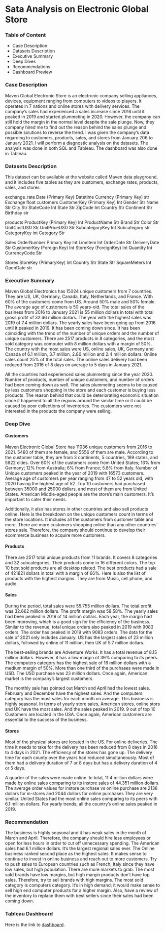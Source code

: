# Sata Analysis on Electronic Global Store

<h3>Table of Content</h3>
<ul>
<li>Case Description</li>
<li>Datasets Description</li>
<li>Executive Summary</li>
<li>Deep Dives</li>
<li>Recommendations</li>
<li>Dashboard Preview</li>
</ul>



<h3>Case Description</h3>
<p>Maven Global Electronic Store is an electronic company selling appliances, devices, equipment ranging from computers to videos to players. It operates in 7 nations and online stores with delivery services. The company’s sales had experienced a sales increase since 2016 until it peaked in 2019 and started plummeting in 2020. However, the company can still hold the margin in the normal level despite the sale plunge. Now, they company hired me to find out the reason behind the sales plunge and possible solutions to reverse the trend. I was given the company’s data regarding to customers, products, sales, and stores from January 206 to January 2021.  I will perform a diagnostic analysis on the datasets. The analysis was done in both SQL and Tableau. The dashboard was also done in Tableau. </p>


<h3>Datasets Description</h3>
<p>This dataset can be available at the website called Maven data playground, and it  includes five tables as they are customers, exchange rates, products, sales, and stores. </p>
exchange_rate
Date (Primary Key)	Datetime
Currency (Primary Key)	str
Exchange	float
customers
CustomerKey
(Primary Key)	Int
Gender	Str
Name	Str
City	Str
StateCode	Int
State	Str
ZipCode	Int
Country	Str
Continent	Str
Birthday	str




products
ProductKey
(Primary Key)	Int
ProductName	Str
Brand	Str
Color	Str
UnitCostUSD	Str
UnitPriceUSD	Str
SubcategoryKey	Int
Subcategory	str
CategoryKey	int
Category	Str





Sales
OrderNumber
Primary Key	Int
LineItem	Int
OrderDate	Str
DeliveryDate	Str
CustomerKey
(Foreign Key)	Int
StoreKey
(ForeignKey)	Int
Quantity	Int
CurrencyCode	Str



Stores
StoreKey
(PrimaryKey)	Int
Country	Str
State	Str
SquareMeters	Int
OpenDate	str











<h3>Executive Summary</h3>
<p>Maven Global Electronics has 15024 unique customers from 7 countries. They are US, UK, Germany, Canada, Italy, Netherlands, and France. With 60% of the customers come from US. Around 50% male and 50% female. The average age of customers is 50 years-old. The total sales of the business from 2016 to January 2021 is 55 million dollars in total with total gross profit of 32.66 million dollars. The year with the highest sales was 2019 of 7.4 million dollars. The yearly sales have been going up from 2016 until it peaked in 2019. It has been coming down since. It has been coinciding with the trend of the number of unique orders and the number of unique customers. There are 2517 products in 8 categories, and the most sold category was computer with 8 million dollars with a margin of 50%. The country with the most sales were US, online sales, UK, Germany and Canada of 6.1 million, 3.7 million, 2.86 million and 2.4 million dollars. Online sales count 25% of the total sales. The online sales delivery had been reduced from 2016 of 8 days on average to 5 days in January 2021. </p>
<p> All the countries had experienced sales plummeting since the year 2020. Number of products, number of unique customers, and number of orders had been coming down as well.  The sales plummeting seems to be caused by less customers shopping in the store and each customer is buying less products. The reason behind that could be deteriorating economic situation since it happened to all the regions around the similar time or it could be caused by poor collections of inventories. The customers were not interested in the products the company were selling. </p>

<h3>Deep Dive</h3>
<h4>Customers</h4>
<p>Maven Electronic Global Store has 11036 unique customers from 2016 to 2021. 5480 of them are female, and 5556 of them are male. According to the customer table, they are from 3 continents, 5 countries, 199 states, and 5622 cities. Over 60% of the customers come from United States; 13% from Germany; 12% from Australia; 6% from France; 5.8% from Italy. Number of Unique customers peaked in the year of 2019 with 16573 customers. Average age of customers per year ranging from 47 to 52 years old, with 2020 having the highest age of 52. Top 10 customers had purchased between 35000 and 25000 dollars, and most of them are from United States.  American Middle-aged people are the store’s main customers. It’s important to cater their needs. </p>

 
 
 
 
 
<p>Additionally, it also has stores in other countries and also sell products online. Here is the breakdown on the unique customers count in terms of the store locations. It includes all the customers from customer table and more.   There are more customers shopping online than any other countries’ stores sale. Therefore, the company should continue to develop their ecommerce business to acquire more customers. </p>

 




<h4>Products</h4>
<p>There are 2517 total unique products from 11 brands. It covers 8 categories and 32 subcategories. Their products come in 16 different colors. The top 10 best sold products are all desktop related. The best products had a sale of 421821 dollars in total with a margin of 66%. Here is also the list of products with the highest margins. They are from Music, cell phone, and audio. </p>
 
     
 

 
<h4>Sales</h4>
<p>During the period, total sales were 55.755 million dollars. The total profit was 32.662 million dollars. The profit margin was 58.58%. The yearly sales had been peaked in 2019 of 14 million dollars. Each year, the margin had been improving, which is a good sign for the efficiency of the business. Similar to the revenue, total unique orders also peaked in 2019 with 9083 orders. The order has peaked in 2019 with 9083 orders. The data for the sale of 2021 only includes January. US has the largest sales of 23 million dollars, followed by online of 11 million, then UK of 5.7 million dollars.</p>
 
 
 

 


<p>The best-selling brands are Adventure Works. It has a total revenue of 8.15 million dollars. However, it has a low margin of 39% comparing to its peers.  The computers category has the highest sale of 16 million dollars with a medium margin of 50%. More than one third of the purchases were made in USD. The USD purchase was 23 million dollars. Once again, American market is the company’s largest customers. </p>


 

 

 



<p>The monthly sale has pointed out March and April had the lowest sales. February and December have the highest sales. And the computers category has the most sales for each month on average. This business is highly seasonal. In terms of yearly store sales, American stores, online stors and UK have the most sales. And the sales peaked in 2019.  9 out of top 10 Customers are located in the USA. Once again, American customers are essential to the success of the business. </p>
 


 

 

 

<h4>Stores</h4>
<p>Most of the physical stores are located in the US. For online deliveries. The time it needs to take for the delivery has been reduced from 8 days in 2016 to 4 days in 2021. The efficiency of the stores has gone up. The delivery time for each county over the years had reduced simultaneously. Most of them had a delivery duration of 7 or 8 days but has a delivery duration of 4 or 5 days. 
 
 


 
<p> A quarter of the sales were made online. In total, 11.4 million dollars were made by online sales comparing to its instore sales of 44.351 million dollars. The average order values for instore purchase vs online purchase are 2138 dollars for in-stores and 2044 dollars for online purchases They are very similar. United States had the most online sales comparing to its peers with 6.1 million dollars. For yearly trends, all the country’s online sales peaked in 2019. </p>

 
 

 
<h3>Recommendation</h3>
<p>The business is highly seasonal and it has weak sales in the month of March and April. Therefore, the company should hire less employees or open for less hours in order to cut off unnecessary spending. The American sales had 6.1 million dollars. It’s the largest regional sales ever. The Online business ranked second place as the highest sales. It makes sense to continue to invest in online business and reach out to more customers. Try to push sales to European countries such as French, Italy since they have low sales, but high population. There are more markets to grab. The most sold brands have low margins, but high margin products don’t have top sales. Therefore, try to sell brands with high margins. The most sold category is computers category. It’s in high demand; it would make sense to sell high end computer products for a higher margin. Also, have a review of the inventory to replace them with best sellers since their sales had been coming down. </p>
<h3>Tableau Dashboard</h3>
<p>Here is the link to <a href="https://public.tableau.com/app/profile/kun.bi/viz/Maven__Electronic_Dashboard/Sections_drilldown">dashboard</a>.</p>
 

